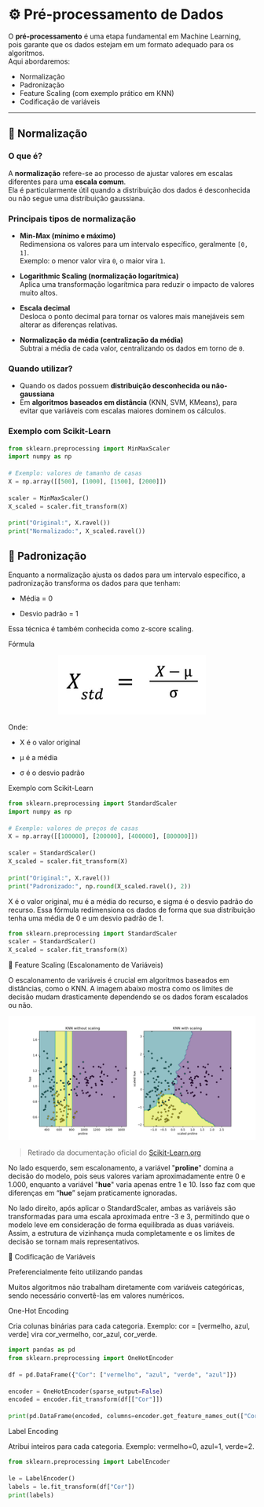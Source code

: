# ⚙️ Pré-processamento de Dados

O **pré-processamento** é uma etapa fundamental em Machine Learning, pois garante que os dados estejam em um formato adequado para os algoritmos.  
Aqui abordaremos:

- Normalização  
- Padronização  
- Feature Scaling (com exemplo prático em KNN)  
- Codificação de variáveis  

---

## 🔹 Normalização

### O que é?

A **normalização** refere-se ao processo de ajustar valores em escalas diferentes para uma **escala comum**.  
Ela é particularmente útil quando a distribuição dos dados é desconhecida ou não segue uma distribuição gaussiana.

### Principais tipos de normalização

- **Min-Max (mínimo e máximo)**  
  Redimensiona os valores para um intervalo específico, geralmente `[0, 1]`.  
  Exemplo: o menor valor vira `0`, o maior vira `1`.

- **Logarithmic Scaling (normalização logarítmica)**  
  Aplica uma transformação logarítmica para reduzir o impacto de valores muito altos.

- **Escala decimal**  
  Desloca o ponto decimal para tornar os valores mais manejáveis sem alterar as diferenças relativas.

- **Normalização da média (centralização da média)**  
  Subtrai a média de cada valor, centralizando os dados em torno de `0`.

### Quando utilizar?

- Quando os dados possuem **distribuição desconhecida ou não-gaussiana**  
- Em **algoritmos baseados em distância** (KNN, SVM, KMeans), para evitar que variáveis com escalas maiores dominem os cálculos.

### Exemplo com Scikit-Learn

```python
from sklearn.preprocessing import MinMaxScaler
import numpy as np

# Exemplo: valores de tamanho de casas
X = np.array([[500], [1000], [1500], [2000]])

scaler = MinMaxScaler()
X_scaled = scaler.fit_transform(X)

print("Original:", X.ravel())
print("Normalizado:", X_scaled.ravel())
```

## 🔹 Padronização

Enquanto a normalização ajusta os dados para um intervalo específico, a padronização transforma os dados para que tenham:

- Média = 0

- Desvio padrão = 1

Essa técnica é também conhecida como z-score scaling.

Fórmula
<p align="center"> <img src="./assets/formula_padronizacao.png" width="300"> </p>

Onde:

- X é o valor original

- μ é a média

- σ é o desvio padrão

Exemplo com Scikit-Learn
```python
from sklearn.preprocessing import StandardScaler
import numpy as np

# Exemplo: valores de preços de casas
X = np.array([[100000], [200000], [400000], [800000]])

scaler = StandardScaler()
X_scaled = scaler.fit_transform(X)

print("Original:", X.ravel())
print("Padronizado:", np.round(X_scaled.ravel(), 2))
```
X é o valor original,
mu é a média do recurso, e
sigma é o desvio padrão do recurso.
Essa fórmula redimensiona os dados de forma que sua distribuição tenha uma média de 0 e um desvio padrão de 1.
```python
from sklearn.preprocessing import StandardScaler
scaler = StandardScaler()
X_scaled = scaler.fit_transform(X)
```

🔹 Feature Scaling (Escalonamento de Variáveis)

O escalonamento de variáveis é crucial em algoritmos baseados em distâncias, como o KNN.
A imagem abaixo mostra como os limites de decisão mudam drasticamente dependendo se os dados foram escalados ou não.

<p> <img src="./assets/feature_scaling.png" width="700"> </p>

> Retirado da documentação oficial do [Scikit-Learn.org](https://scikit-learn.org/stable/auto_examples/preprocessing/plot_scaling_importance.html#sphx-glr-auto-examples-preprocessing-plot-scaling-importance-py)

No lado esquerdo, sem escalonamento, a variável "__proline__" domina a decisão do modelo, pois seus valores variam aproximadamente entre 0 e 1.000, enquanto a variável "__hue__" varia apenas entre 1 e 10. Isso faz com que diferenças em “__hue__” sejam praticamente ignoradas.

No lado direito, após aplicar o StandardScaler, ambas as variáveis são transformadas para uma escala aproximada entre -3 e 3, permitindo que o modelo leve em consideração de forma equilibrada as duas variáveis. Assim, a estrutura de vizinhança muda completamente e os limites de decisão se tornam mais representativos.

🔹 Codificação de Variáveis

Preferencialmente feito utilizando pandas

Muitos algoritmos não trabalham diretamente com variáveis categóricas, sendo necessário convertê-las em valores numéricos.

One-Hot Encoding

Cria colunas binárias para cada categoria.
Exemplo: cor = [vermelho, azul, verde] vira cor_vermelho, cor_azul, cor_verde.
```python
import pandas as pd
from sklearn.preprocessing import OneHotEncoder

df = pd.DataFrame({"Cor": ["vermelho", "azul", "verde", "azul"]})

encoder = OneHotEncoder(sparse_output=False)
encoded = encoder.fit_transform(df[["Cor"]])

print(pd.DataFrame(encoded, columns=encoder.get_feature_names_out(["Cor"])))
```
Label Encoding

Atribui inteiros para cada categoria.
Exemplo: vermelho=0, azul=1, verde=2.
```python
from sklearn.preprocessing import LabelEncoder

le = LabelEncoder()
labels = le.fit_transform(df["Cor"])
print(labels)
```